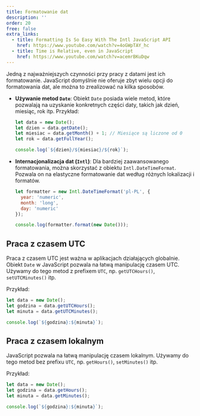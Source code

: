 ```yaml
---
title: Formatowanie dat
description: ''
order: 20
free: false
extra_links:
  - title: Formatting Is So Easy With The Intl JavaScript API
    href: https://www.youtube.com/watch?v=4oGWpTAY_hc
  - title: Time is Relative, even in JavaScript
    href: https://www.youtube.com/watch?v=acemrBKuDqw
---
```


Jedną z najważniejszych czynności przy pracy z datami jest ich formatowanie. JavaScript domyślnie nie oferuje zbyt wielu opcji do formatowania dat, ale można to zrealizować na kilka sposobów.

- **Używanie metod `Date`**: Obiekt `Date` posiada wiele metod, które pozwalają na uzyskanie konkretnych części daty, takich jak dzień, miesiąc, rok itp. Przykład:

  ```javascript
  let data = new Date();
  let dzien = data.getDate();
  let miesiac = data.getMonth() + 1; // Miesiące są liczone od 0
  let rok = data.getFullYear();

  console.log(`${dzien}/${miesiac}/${rok}`);
  ```

- **Internacjonalizacja dat (`Intl`)**: Dla bardziej zaawansowanego formatowania, można skorzystać z obiektu `Intl.DateTimeFormat`. Pozwala on na elastyczne formatowanie dat według różnych lokalizacji i formatów.

  ```javascript
  let formatter = new Intl.DateTimeFormat('pl-PL', {
  	year: 'numeric',
  	month: 'long',
  	day: 'numeric'
  });

  console.log(formatter.format(new Date()));
  ```

## Praca z czasem UTC

Praca z czasem UTC jest ważna w aplikacjach działających globalnie. Obiekt `Date` w JavaScript pozwala na łatwą manipulację czasem UTC. Używamy do tego metod z prefixem `UTC`, np. `getUTCHours()`, `setUTCMinutes()` itp.

Przykład:

```javascript
let data = new Date();
let godzina = data.getUTCHours();
let minuta = data.getUTCMinutes();

console.log(`${godzina}:${minuta}`);
```

## Praca z czasem lokalnym

JavaScript pozwala na łatwą manipulację czasem lokalnym. Używamy do tego metod bez prefixu `UTC`, np. `getHours()`, `setMinutes()` itp.

Przykład:

```javascript
let data = new Date();
let godzina = data.getHours();
let minuta = data.getMinutes();

console.log(`${godzina}:${minuta}`);
```
